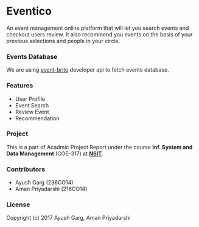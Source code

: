 # Eventico
An event management online platform that will let you search events and checkout users review. It also recommend you events on the basis of your previous selections and people in your circle.

### Events Database
We are using [event-brite](https://www.eventbrite.com/developer/v3/) developer api to fetch events database.

### Features
- User Profile
- Event Search
- Review Event
- Recommendation

### Project
This is a part of Acadmic Project Report under the course **Inf. System and Data Management** (COE-317) at [**NSIT**](www.nsit.ac.in).

### Contributors
- Ayush Garg (236CO14)
- Aman Priyadarshi (216CO14)

### License
Copyright (c) 2017 Ayush Garg, Aman Priyadarshi